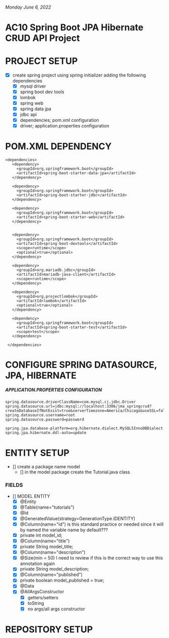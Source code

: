 ###### Monday June 6, 2022

# AC10 Spring Boot JPA Hibernate CRUD API Project

# PROJECT SETUP

- [x] create spring project using spring initializer adding the following dependencies
  - [x] mysql driver
  - [x] spring boot dev tools
  - [x] lombok
  - [x] spring web
  - [x] spring data jpa
  - [x] jdbc api
  - [x] dependencies; pom.xml configuration
  - [x] driver; application.properties configuration

# POM.XML DEPENDENCY

```
<dependencies>
   <dependency>
     <groupId>org.springframework.boot</groupId>
     <artifactId>spring-boot-starter-data-jpa</artifactId>
   </dependency>

   <dependency>
     <groupId>org.springframework.boot</groupId>
     <artifactId>spring-boot-starter-jdbc</artifactId>
   </dependency>

   <dependency>
     <groupId>org.springframework.boot</groupId>
     <artifactId>spring-boot-starter-web</artifactId>
   </dependency>


   <dependency>
     <groupId>org.springframework.boot</groupId>
     <artifactId>spring-boot-devtools</artifactId>
     <scope>runtime</scope>
     <optional>true</optional>
   </dependency>

   <dependency>
     <groupId>org.mariadb.jdbc</groupId>
     <artifactId>mariadb-java-client</artifactId>
     <scope>runtime</scope>
   </dependency>

   <dependency>
     <groupId>org.projectlombok</groupId>
     <artifactId>lombok</artifactId>
     <optional>true</optional>
   </dependency>

   <dependency>
     <groupId>org.springframework.boot</groupId>
     <artifactId>spring-boot-starter-test</artifactId>
     <scope>test</scope>
   </dependency>

 </dependencies>
```

# CONFIGURE SPRING DATASOURCE, JPA, HIBERNATE

##### APPLICATION.PROPERTIES CONFIGURATION

```
spring.datasource.driverClassName=com.mysql.cj.jdbc.Driver
spring.datasource.url=jdbc:mysql://localhost:3306/jma_springcrud?createDatabaseIfNotExist=true&serverTimezone=America/Chicago&useSSL=false
spring.datasource.username=root
spring.datasource.password=password

spring.jpa.database-platform=org.hibernate.dialect.MySQL5InnoDBDialect
spring.jpa.hibernate.ddl-auto=update
```

# ENTITY SETUP

- [] create a package name model
  - [] in the model package create the Tutorial.java class

### FIELDS

- [] MODEL ENTITY
  - [x] @Entity
  - [x] @Table(name="tutorials")
  - [x] @Id
  - [x] @GeneratedValue(strategy=GenerationType.IDENTITY)
  - [x] @Column(name="id") is this standard practice or needed since it will by named the variable name by default???
  - [x] private int model_id;
  - [x] @Column(name="title")
  - [x] private String model_title;
  - [x] @Column(name="description")
  - [x] @Size(min = 50) I need to review if this is the correct way to use this annotation again
  - [x] private String model_description;
  - [x] @Column(name="published")
  - [x] private boolean model_published = true;
  - [x] @Data
  - [x] @AllArgsConstructor
    - [x] getters/setters
    - [x] toString
    - [x] no args/all args constructor

# REPOSITORY SETUP
